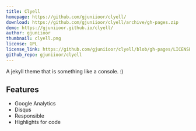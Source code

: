 ```yaml
---
title: Clyell
homepage: https://github.com/gjuniioor/clyell/
download: https://github.com/gjuniioor/clyell/archive/gh-pages.zip
demo: https://gjuniioor.github.io/clyell/
author: gjuniioor
thumbnail: clyell.png
license: GPL
license_link: https://github.com/gjuniioor/clyell/blob/gh-pages/LICENSE
github_repo: gjuniioor/clyell
---
```


A jekyll theme that is something like a console. :)

## Features
- Google Analytics
- Disqus
- Responsible
- Highlights for code
